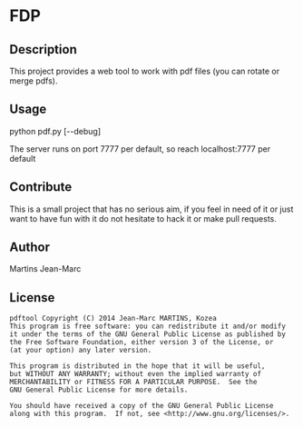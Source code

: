 # FDP

## Description

This project provides a web tool to work with pdf files (you can rotate or merge pdfs).

## Usage

python pdf.py [--debug]

The server runs on port 7777 per default, so reach localhost:7777 per default

## Contribute

This is a small project that has no serious aim, if you feel in need of it or just want to have fun with it
do not hesitate to hack it or make pull requests.

## Author

Martins Jean-Marc

## License

```
pdftool Copyright (C) 2014 Jean-Marc MARTINS, Kozea
This program is free software: you can redistribute it and/or modify
it under the terms of the GNU General Public License as published by
the Free Software Foundation, either version 3 of the License, or
(at your option) any later version.

This program is distributed in the hope that it will be useful,
but WITHOUT ANY WARRANTY; without even the implied warranty of
MERCHANTABILITY or FITNESS FOR A PARTICULAR PURPOSE.  See the
GNU General Public License for more details.

You should have received a copy of the GNU General Public License
along with this program.  If not, see <http://www.gnu.org/licenses/>.
```
